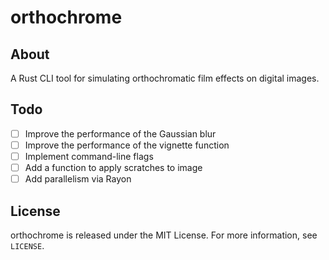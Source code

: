 # orthochrome

## About
A Rust CLI tool for simulating orthochromatic film effects on digital images.

## Todo
- [ ] Improve the performance of the Gaussian blur
- [ ] Improve the performance of the vignette function
- [ ] Implement command-line flags
- [ ] Add a function to apply scratches to image
- [ ] Add parallelism via Rayon

## License
orthochrome is released under the MIT License. For more information, see `LICENSE`.
